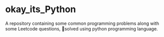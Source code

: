# okay_its_Python

A repository containing some common programming problems along with some Leetcode questions, 🚀solved using python programming language. 
